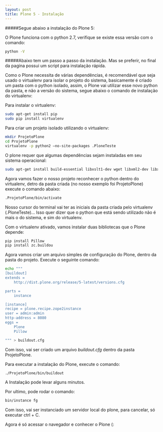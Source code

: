 ```yaml
---
layout: post
title: Plone 5 - Instalação
---
```


#####Segue abaixo a instalação do Plone 5:

O Plone funciona com o python 2.7, verifique se existe essa versão com o comando:

```sh
python -V
```

#####Abaixo tem um passo a passo da instalação. Mas se preferir, no final da pagina possui um script para instalação rápida.

Como o Plone necessita de várias dependências, é recomendável que seja usado o virtualenv para isolar o projeto do sistema, 
basicamente é criado um pasta com o python isolado, assim, o Plone vai utilizar esse novo python da pasta, e não a versão do 
sistema, segue abaixo o comando de instalação do virtualenv:

Para instalar o virtualenv:

```sh
sudo apt-get install pip
sudo pip install virtualenv
```

Para criar um projeto isolado utilizando o virtualenv:

```sh
mkdir ProjetoPlone
cd ProjetoPlone
virtualenv -p python2 –no-site-packages .PloneTeste
```

O plone requer que algumas dependências sejam instaladas em seu sistema operacional:

```sh
sudo apt-get install build-essential libxslt1-dev wget libxml2-dev libxml2-utils zlib1g-dev libjpeg-dev libfreetype6-dev poppler-utils wv python2.7-dev python-setuptools
```

Agora vamos fazer o nosso projeto reconhecer o python dentro do virtualenv, detro da pasta criada 
(no nosso exemplo foi ProjetoPlone) execute o comando abaixo:

```sh
.ProjetoPlone/bin/activate
```

Nosso cursor do terminal vai ter as iniciais da pasta criada pelo virtualenv (.PloneTeste)… 
Isso quer dizer que o python que está sendo utilizado não é mais o do sistema, e sim do virtualenv.

Com o virtualenv ativado, vamos instalar duas bibliotecas que o Plone depende:

```sh
pip install Pillow
pip install zc.buildou
```

Agora vamos criar um arquivo simples de configuração do Plone, dentro da pasta do projeto. Execute o seguinte comando:

```sh
echo """
[buildout]
extends =
    http://dist.plone.org/release/5-latest/versions.cfg

parts =
    instance

[instance]
recipe = plone.recipe.zope2instance
user = admin:admin
http-address = 8080
eggs =
    Plone
    Pillow

""" > buildout.cfg
```

Com isso, vai ser criado um arquivo _buildout.cfg_ dentro da pasta ProjetoPlone.

Para executar a instalação do Plone, execute o comando:

```sh
./ProjetoPlone/bin/buildout
```

A Instalação pode levar alguns minutos.

Por ultimo, pode rodar o comando:

```sh
bin/instance fg
```

Com isso, vai ser instanciado um servidor local do plone, para cancelar, só executar ctrl + C.


Agora é só acessar o navegador e conhecer o Plone (:

